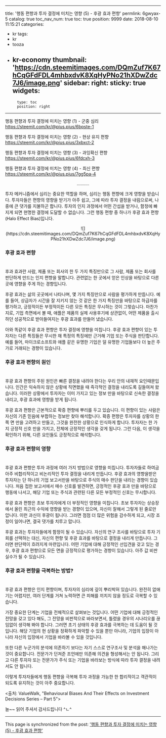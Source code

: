 
---
title: '행동 편향과 투자 결정에 미치는 영향 (5) - 후광 효과 편향'
permlink: 6gwyax-5
catalog: true
toc_nav_num: true
toc: true
position: 9999
date: 2018-08-10 11:15:21
categories:
- kr
tags:
- kr
- tooza
- kr-economy
thumbnail: 'https://cdn.steemitimages.com/DQmZuf7K67hCqGFdFDL4mhbxdvK8XqHyPNo21hXDwZdc7J6/image.png'
sidebar:
    right:
        sticky: true
widgets:
    -
        type: toc
        position: right
---


행동 편향과 투자 결정에 미치는 영향 (1) - 군중 심리
https://steemit.com/kr/@pius.pius/6bpste-1

행동 편향과 투자 결정에 미치는 영향 (2) - 현상 유지 편향
https://steemit.com/kr/@pius.pius/3xbxct-2

행동 편향과 투자 결정에 미치는 영향 (3) - 과잉확신 편향
https://steemit.com/kr/@pius.pius/6fdcxh-3

행동 편향과 투자 결정에 미치는 영향 (4) - 최신 편향
https://steemit.com/kr/@pius.pius/7gg5pa-4

<center>
..........
</center>

투자 메커니즘에서 심리는 중요한 역할을 하며, 심리는 행동 편향에 크게 영향을 받습니다. 투자자들은 편향의 영향을 받기가 아주 쉽고, 그에 따라 투자 결정을 내림으로써, 나중에 큰 댓가를 지불하곤 합니다. 투자의 인지 과정에서 어떤 간섭을 받거나, 함정에 빠지게 되면 현명한 결정에 도달할  수 없습니다. 그런 행동 편향 중 하나가 후광 효과 편향(Halo Effect Bias)입니다.

<center>
![](https://cdn.steemitimages.com/DQmZuf7K67hCqGFdFDL4mhbxdvK8XqHyPNo21hXDwZdc7J6/image.png)
</center>

### 후광 효과 편향
#
후과 효과란 사람, 제품 또는 회사의 한 두 가지 특징만으로 그 사람, 제품 또는 회사를 판단하게 만드는 인지 편향을 말합니다. 관련없는 한 곳에서 얻은 인상을 바탕으로 다른 곳에 영향을 주게 하는 경향입니다. 

후광 효과는 삶의 곳곳에서 나타나며, 몇 가지 특징만으로 사람을 평가하게 만듭니다. 예를 들어, 상급자가 시간을 잘 지키지 않는 것 같은 한 가지 특징만을 바탕으로 하급자를 평가하고, 긍정적이든 부정적이든 다른 모든 특징은 무시하는 것이 그렇습니다.  마찬가지로, 기업 측면에서 볼 때, 애플은 제품의 실제 사용후기에 상관없이, 어떤 제품을 출시하던 성공적으로 받아들여지는 후광 효과를 만들어 냈습니다.

아와 똑같이 후광 효과 편향은 투자 결정에 영향을 미칩니다. 후광 효과 편향이 있는 투자자는 다른 특징들은 무시한 채 특정의 특징에만 근거해 기업 또는 주식을 판단합니다. 예를 들어, 마이크로소프트와 애플 같은 유명한 기업은 덜 유명한 기업들보다 더 높은 주가로 거래되는 경향이 있습니다.

### 후광 효과 편향의 원인
#
후광 효과 편향의 주된 원인은 빠른 결정을 내려야 한다는 우리 안의 내재적 요인때문입니다.  인간은 익숙하지 않은 상황에 직면했을 때 즉각적인 결정을 내리도록 길들여져 왔습니다. 이러한 상황에서 투자자는 이미 가지고 있는 정보 만을 바탕으로 신속한 결정을 내리고,  후광 효과에 영향을 받게 됩니다. 

후광 효과 편향은 근본적으로 확증 편향에 뿌리를 두고 있습니다. 이 편향이 있는 사람은 자신의 기존 믿음에 부합하는 정보만 찾아 해석합니다.  확증 편향은 투자자를 상황의 한쪽 면 만을 고려하고 만들고, 그것을 완전한 상황으로 인식하게 합니다. 투자자는 한 가지 긍정적 신호 만을 가지고, 전체에 긍정적인 생각을 갖게 됩니다. 그런 다음, 이 생각을 확인하기 위해, 다른 요인들도 긍정적으로 해석합니다. 

### 후광 효과 편향의 영향
#
후광 효과 편향은 투자 과정에 여러 가지 방법으로 영향을 미칩니다. 투자자들로 하여금 아주 비합리적이고 비논리적인 투자 결정을 내리게 만듭니다. 후광 효과의 영향을받은 투자자는 단 하나의 기업 보고서만을 바탕으로 주식의 매수 판단을 내리는 경향이 있습니다. 처음 접한 보고서에서 매수 신호를 발견하면, 긍정적인 후광 효과 만을 바탕으로 행동에 나서고, 해당 기업 또는 주식과 관련된 다른 모든 부정적인 신호는  무시합니다.

후광 효과 편향은 초보 투자자에게 더 부정적인 영향을 미칩니다. 초보 투자자는 상승장에서 올린 최근의 수익에 영향을 받는 경향이 있으며, 자신이 잘해서 그렇게 된 줄로만 압니다. 이런 과신이 후광이 됩니다. 그러면 점점 더 많은 위험을 감수하게 되고, 시장 조정이 일어나면, 결국 댓가를 치루고 맙니다. 

후광 효과는 투자자들에게 함정이 될 수 있습니다. 자신의 연구 조사를 바탕으로 투자 기회를 선택하는 대신, 자신의 편향 및 후광 효과를 바탕으로 결정을 내리게 만듭니다. 그러면 판단력이 흐려지게 마련입니다. 어떤 기업에 대해 긍정적인 선입견을 갖고 있는 경우, 후광 효과 편향으로 모든 면을 긍정적으로 평가하는 경향이 있습니다. 아주 값 비싼 실수가 될 수 있습니다.

### 후광 효과 편향을 극복하는 방법?
#
후광 효과 편향은 인지 편향이며, 투자자의 심리에 깊이 뿌리박혀 있습니다. 완전히 없애기는 어렵지만, 여러 단계를 거쳐 노력하면 큰 피해를 끼치지 않을 정도로 극복할 수 있습니다. 

가장 중요한 단계는 기업을 전체적으로 살펴보는 것입니다. 어떤 기업에 대해 긍정적인 전망을 갖고 있다 해도, 그 전망을 비판적으로 바라보면서, 틀렸을 경우의 시나리오를 끊임없이 생각해 봐야 합니다. 그러면 초기 상태의 후광 효과를 극복하는 데 도움이 될 것입니다. 해당 기업의 현 상황을 정확하게 파악할 수 있을 뿐만 아니라, 기업의 입장이 아니라 자신의 입장에서 기업을 바라볼 수 있을 것입니다.

또한 다른 누군가의 분석에 의존하기 보다는 자기 스스로 연구조사 및 분석을 해나가는 것이 중요합니다. 전문가가 던져준 조언에만 의존해 의견을 형성해서는 안 됩니다. 그리고  다른 투자자 또는 전문가가 주식 또는 기업을 바라보는 방식에 따라 투자 결정을 내려서도 안 됩니다. 

이렇게 투자자들에게 행동 편향을 극복해 투자 과정을  가능한 한 합리적이고 객관적이 되도록 유지하는 것이 아주 중요합니다.

<출처:  ValueWalk, "Behavioural Biases And Their Effects on Investment Decisions Series – Part 5">

늘~~ 읽어 주셔서 감사드립니다 ^ㄴ^

- - -

This page is synchronized from the post: ['행동 편향과 투자 결정에 미치는 영향 (5) - 후광 효과 편향'](https://steemit.com/@pius.pius/6gwyax-5)
